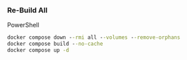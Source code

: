 ### Re-Build All

PowerShell

```cmd
docker compose down --rmi all --volumes --remove-orphans
docker compose build --no-cache
docker compose up -d
```
